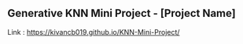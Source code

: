 ## Generative KNN Mini Project - [Project Name]
Link : https://kivancb019.github.io/KNN-Mini-Project/
